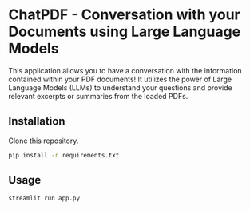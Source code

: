 # ChatPDF - Conversation with your Documents using Large Language Models

This application allows you to have a conversation with the information contained within your PDF documents! It utilizes the power of Large Language Models (LLMs) to understand your questions and provide relevant excerpts or summaries from the loaded PDFs.

## Installation

Clone this repository.

```bash
pip install -r requirements.txt
```

## Usage

```python
streamlit run app.py
```

